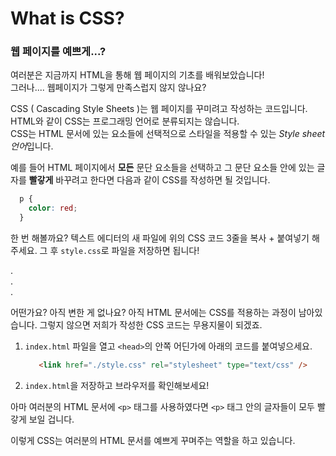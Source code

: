 # What is CSS?

### 웹 페이지를 예쁘게...?

여러분은 지금까지 HTML을 통해 웹 페이지의 기초를 배워보았습니다!  
그러나.... 웹페이지가 그렇게 만족스럽지 않지 않나요?

CSS ( Cascading Style Sheets )는 웹 페이지를 꾸미려고 작성하는 코드입니다. HTML와 같이 CSS는 프로그래밍 언어로 분류되지는 않습니다.  
CSS는 HTML 문서에 있는 요소들에 선택적으로 스타일을 적용할 수 있는 *Style sheet 언어*입니다.

예를 들어 HTML 페이지에서 **모든** 문단 요소들을 선택하고 그 문단 요소들 안에 있는 글자를 **빨갛게** 바꾸려고 한다면 다음과 같이 CSS를 작성하면 될 것입니다.

```CSS
  p {
    color: red;
  }
```

한 번 해볼까요? 텍스트 에디터의 새 파일에 위의 CSS 코드 3줄을 복사 + 붙여넣기 해주세요. 그 후 `style.css`로 파일을 저장하면 됩니다!

.  
.  
.

어떤가요? 아직 변한 게 없나요?
아직 HTML 문서에는 CSS를 적용하는 과정이 남아있습니다. 그렇지 않으면 저희가 작성한 CSS 코드는 무용지물이 되겠죠.

1. `index.html` 파일을 열고 `<head>`의 안쪽 어딘가에 아래의 코드를 붙여넣으세요.

   ```HTML
      <link href="./style.css" rel="stylesheet" type="text/css" />
   ```

2. `index.html`을 저장하고 브라우저를 확인해보세요!

아마 여러분의 HTML 문서에 `<p>` 태그를 사용하였다면 `<p>` 태그 안의 글자들이 모두 빨갛게 보일 겁니다.

이렇게 CSS는 여러분의 HTML 문서를 예쁘게 꾸며주는 역할을 하고 있습니다.
